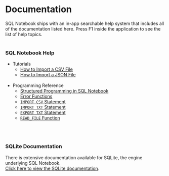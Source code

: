 # Documentation
SQL Notebook ships with an in-app searchable help system that includes all of the documentation listed here.  Press F1 inside the application to see the list of help topics.
<br><br>

### SQL Notebook Help
- Tutorials
	- [How to Import a CSV File](import-csv-file.html)
    - [How to Import a JSON File](import-json-file.html)
<br><br>
- Programming Reference
	- [Structured Programming in SQL Notebook](extended-syntax.html)
	- [Error Functions](error-functions.html)
    - [`IMPORT CSV` Statement](import-csv-stmt.html)
    - [`IMPORT TXT` Statement](import-txt-stmt.html)
    - [`EXPORT TXT` Statement](export-txt-stmt.html)
    - [`READ_FILE` Function](read-file-func.html)

<br><br>

### SQLite Documentation
There is extensive documentation available for SQLite, the engine underlying SQL Notebook.    
<a href="https://www.sqlite.org/docs.html">Click here to view the SQLite documentation</a>.
